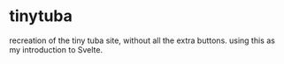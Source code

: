 # tinytuba

recreation of the tiny tuba site, without all the extra buttons. using this as my introduction to Svelte.
